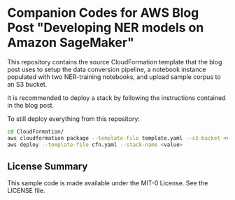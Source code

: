 # Companion Codes for AWS Blog Post "Developing NER models on Amazon SageMaker"

This repository contains the source CloudFormation template that the blog post
uses to setup the data conversion pipeline, a notebook instance populated with
two NER-training notebooks, and upload sample corpus to an S3 bucket.

It is recommended to deploy a stack by following the instructions contained in
the blog post.

To still deploy everything from this repository:

```bash
cd CloudFormation/
aws cloudformation package --template-file template.yaml --s3-bucket <value> --s3-prefix <value> --output-template-file cfn.yaml
aws deploy --template-file cfn.yaml --stack-name <value>
```

## License Summary
This sample code is made available under the MIT-0 License. See the LICENSE file.
